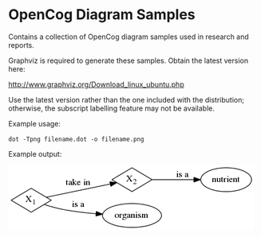 OpenCog Diagram Samples
=======================

Contains a collection of OpenCog diagram samples used in research and reports.

Graphviz is required to generate these samples. Obtain the latest version here:

http://www.graphviz.org/Download_linux_ubuntu.php

Use the latest version rather than the one included with the distribution; otherwise, the subscript labelling feature may not be available.

Example usage:

```
dot -Tpng filename.dot -o filename.png
```

Example output:

![output](https://raw.githubusercontent.com/cosmoharrigan/diagrams/master/inference-example/png/1.png)
